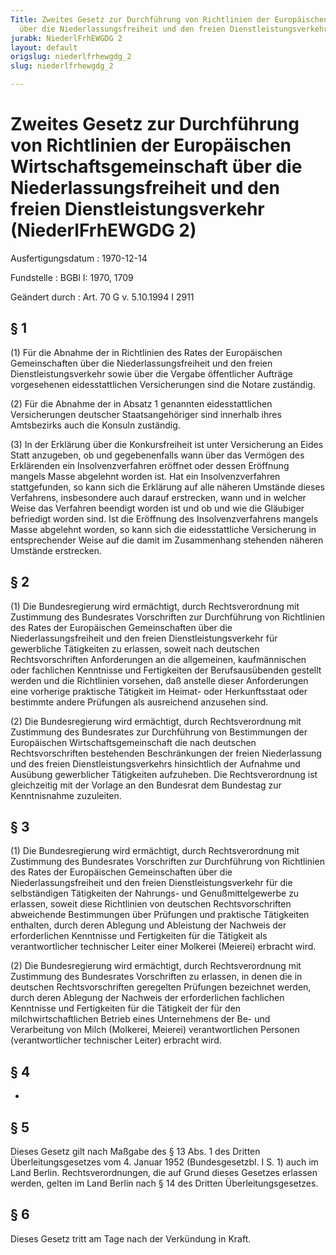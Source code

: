 ```yaml
---
Title: Zweites Gesetz zur Durchführung von Richtlinien der Europäischen Wirtschaftsgemeinschaft
  über die Niederlassungsfreiheit und den freien Dienstleistungsverkehr
jurabk: NiederlFrhEWGDG 2
layout: default
origslug: niederlfrhewgdg_2
slug: niederlfrhewgdg_2

---
```


# Zweites Gesetz zur Durchführung von Richtlinien der Europäischen Wirtschaftsgemeinschaft über die Niederlassungsfreiheit und den freien Dienstleistungsverkehr (NiederlFrhEWGDG 2)

Ausfertigungsdatum
:   1970-12-14

Fundstelle
:   BGBl I: 1970, 1709

Geändert durch
:   Art. 70 G v. 5.10.1994 I 2911


## § 1

(1) Für die Abnahme der in Richtlinien des Rates der Europäischen
Gemeinschaften über die Niederlassungsfreiheit und den freien
Dienstleistungsverkehr sowie über die Vergabe öffentlicher Aufträge
vorgesehenen eidesstattlichen Versicherungen sind die Notare
zuständig.

(2) Für die Abnahme der in Absatz 1 genannten eidesstattlichen
Versicherungen deutscher Staatsangehöriger sind innerhalb ihres
Amtsbezirks auch die Konsuln zuständig.

(3) In der Erklärung über die Konkursfreiheit ist unter Versicherung
an Eides Statt anzugeben, ob und gegebenenfalls wann über das Vermögen
des Erklärenden ein Insolvenzverfahren eröffnet oder dessen Eröffnung
mangels Masse abgelehnt worden ist. Hat ein Insolvenzverfahren
stattgefunden, so kann sich die Erklärung auf alle näheren Umstände
dieses Verfahrens, insbesondere auch darauf erstrecken, wann und in
welcher Weise das Verfahren beendigt worden ist und ob und wie die
Gläubiger befriedigt worden sind. Ist die Eröffnung des
Insolvenzverfahrens mangels Masse abgelehnt worden, so kann sich die
eidesstattliche Versicherung in entsprechender Weise auf die damit im
Zusammenhang stehenden näheren Umstände erstrecken.


## § 2

(1) Die Bundesregierung wird ermächtigt, durch Rechtsverordnung mit
Zustimmung des Bundesrates Vorschriften zur Durchführung von
Richtlinien des Rates der Europäischen Gemeinschaften über die
Niederlassungsfreiheit und den freien Dienstleistungsverkehr für
gewerbliche Tätigkeiten zu erlassen, soweit nach deutschen
Rechtsvorschriften Anforderungen an die allgemeinen, kaufmännischen
oder fachlichen Kenntnisse und Fertigkeiten der Berufsausübenden
gestellt werden und die Richtlinien vorsehen, daß anstelle dieser
Anforderungen eine vorherige praktische Tätigkeit im Heimat- oder
Herkunftsstaat oder bestimmte andere Prüfungen als ausreichend
anzusehen sind.

(2) Die Bundesregierung wird ermächtigt, durch Rechtsverordnung mit
Zustimmung des Bundesrates zur Durchführung von Bestimmungen der
Europäischen Wirtschaftsgemeinschaft die nach deutschen
Rechtsvorschriften bestehenden Beschränkungen der freien Niederlassung
und des freien Dienstleistungsverkehrs hinsichtlich der Aufnahme und
Ausübung gewerblicher Tätigkeiten aufzuheben. Die Rechtsverordnung ist
gleichzeitig mit der Vorlage an den Bundesrat dem Bundestag zur
Kenntnisnahme zuzuleiten.


## § 3

(1) Die Bundesregierung wird ermächtigt, durch Rechtsverordnung mit
Zustimmung des Bundesrates Vorschriften zur Durchführung von
Richtlinien des Rates der Europäischen Gemeinschaften über die
Niederlassungsfreiheit und den freien Dienstleistungsverkehr für die
selbständigen Tätigkeiten der Nahrungs- und Genußmittelgewerbe zu
erlassen, soweit diese Richtlinien von deutschen Rechtsvorschriften
abweichende Bestimmungen über Prüfungen und praktische Tätigkeiten
enthalten, durch deren Ablegung und Ableistung der Nachweis der
erforderlichen Kenntnisse und Fertigkeiten für die Tätigkeit als
verantwortlicher technischer Leiter einer Molkerei (Meierei) erbracht
wird.

(2) Die Bundesregierung wird ermächtigt, durch Rechtsverordnung mit
Zustimmung des Bundesrates Vorschriften zu erlassen, in denen die in
deutschen Rechtsvorschriften geregelten Prüfungen bezeichnet werden,
durch deren Ablegung der Nachweis der erforderlichen fachlichen
Kenntnisse und Fertigkeiten für die Tätigkeit der für den
milchwirtschaftlichen Betrieb eines Unternehmens der Be- und
Verarbeitung von Milch (Molkerei, Meierei) verantwortlichen Personen
(verantwortlicher technischer Leiter) erbracht wird.


## § 4

-


## § 5

Dieses Gesetz gilt nach Maßgabe des § 13 Abs. 1 des Dritten
Überleitungsgesetzes vom 4. Januar 1952 (Bundesgesetzbl. I S. 1) auch
im Land Berlin. Rechtsverordnungen, die auf Grund dieses Gesetzes
erlassen werden, gelten im Land Berlin nach § 14 des Dritten
Überleitungsgesetzes.


## § 6

Dieses Gesetz tritt am Tage nach der Verkündung in Kraft.

